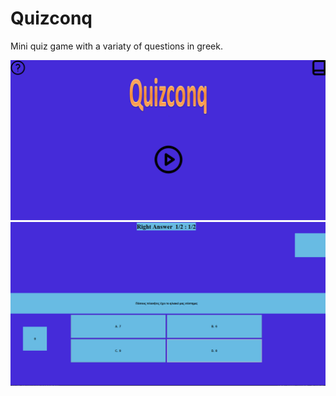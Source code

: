 # Quizconq
Mini quiz game with a variaty of questions in greek.

<img src="Images_for_Readme/intro.png" width="700">

<img src="Images_for_Readme/game.png" width="700">
